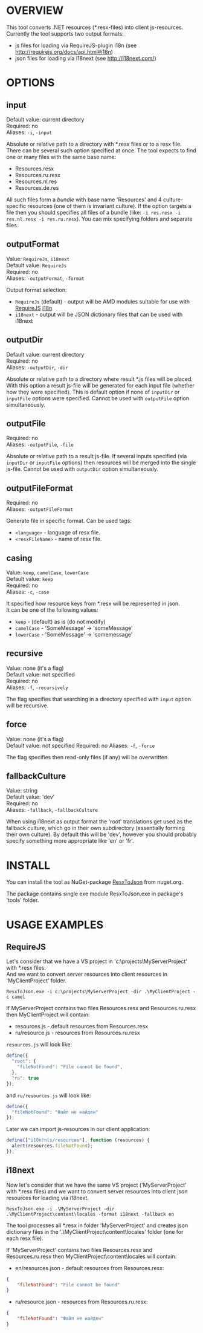 # OVERVIEW

This tool converts .NET resources (*.resx-files) into client js-resources.
Currently the tool supports two output formats:
* js files for loading via RequireJS-plugin i18n (see http://requirejs.org/docs/api.html#i18n)
* json files for loading via i18next (see http://i18next.com/)


# OPTIONS

## input
Default value: current directory  
Required: no  
Aliases: `-i`, `-input`  
  
Absolute or relative path to a directory with *.resx files or to a resx file.
There can be several such option specified at once.
The tool expects to find one or many files with the same base name:
* Resources.resx  
* Resources.ru.resx  
* Resources.nl.res
* Resources.de.res

All such files form a _bundle_ with base name 'Resources' and 4 culture-specific resources (one of them is invariant culture).
If the option targets a file then you should specifies all files of a bundle (like: `-i res.resx -i res.nl.resx -i res.ru.resx`). You can mix specifying folders and separate files.

## outputFormat
Value: `RequireJs`, `i18next`  
Default value: `RequireJs`  
Required: no  
Aliases: `-outputFormat`, `-format`  

Output format selection:
* `RequireJs` (default) - output will be AMD modules suitable for use with [RequireJS](http://requirejs.org/) [i18n](http://requirejs.org/docs/api.html#i18n)  
* `i18next` - output will be JSON dictionary files that can be used with i18next


## outputDir
Default value: current directory  
Required: no  
Aliases: `-outputDir`, `-dir`  
  
Absolute or relative path to a directory where result *.js files will be placed. 
With this option a result js-file will be generated for each input file (whether how they were specified).
This is default option if none of `inputDir` or `inputFile` options were specified.
Cannot be used with `outputFile` option simultaneously.


## outputFile
Required: no  
Aliases: `-outputFile`, `-file`

Absolute or relative path to a result js-file. If several inputs specified (via `inputDir` or `inputFile` options)
then resources will be merged into the single js-file. 
Cannot be used with `outputDir` option simultaneously.

## outputFileFormat
Required: no  
Aliases: `-outputFileFormat`

Generate file in specific format.
Can be used tags:
* `<language>` - language of resx file.
* `<resxFileName>` - name of resx file.

## casing
Value: `keep`, `camelCase`, `lowerCase`  
Default value: `keep`  
Required: no  
Aliases: `-c`, `-case`  
  
It specified how resource keys from *.resx will be represented in json.  
It can be one of the following values:  
* `keep` - (default) as is (do not modify)
* `camelCase` - 'SomeMessage' -> 'someMessage'
* `lowerCase` - 'SomeMessage' -> 'somemessage'


## recursive
Value: none (it's a flag)  
Default value: not specified  
Required: no  
Aliases: `-f`, `-recursively`  

The flag specifies that searching in a directory specified with `input` option will be recursive.


## force
Value: none (it's a flag)  
Default value: not specified
Required: no
Aliases: `-f`, `-force`

The flag specifies then read-only files (if any) will be overwritten.


## fallbackCulture
Value: string  
Default value: 'dev'  
Required: no  
Aliases: `-fallback`, `-fallbackCulture`  

When using i18next as output format the 'root' translations get used as the fallback culture, which go in their own subdirectory (essentially forming their own culture). By default this will be 'dev', however you should probably specify something more appropriate like 'en' or 'fr'.


# INSTALL

You can install the tool as NuGet-package [ResxToJson](https://www.nuget.org/packages/ResxToJson) from nuget.org.

The package contains single exe module ResxToJson.exe in package's 'tools' folder.


# USAGE EXAMPLES
## RequireJS
Let's consider that we have a VS project in 'c:\projects\MyServerProject' with *.resx files.  
And we want to convert server resources into client resources in 'MyClientProject' folder.

```
ResxToJson.exe -i c:\projects\MyServerProject -dir .\MyClientProject -c camel
```

If MyServerProject contains two files Resources.resx and Resources.ru.resx then MyClientProject will contain: 

* resources.js - default resources from Resources.resx
* ru/resource.js - resources from Resources.ru.resx

`resources.js` will look like:
```js
define({
  "root": {
    "fileNotFound": "File cannot be found",
  },
  "ru": true
});
```

and `ru/resources.js` will look like:
```js
define({
  "fileNotFound": "Файл не найден"
});
```

Later we can import js-resources in our client application:
```js
define(["i18n!nls/resources"], function (resources) {
  alert(resources.fileNotFound);
});
```

## i18next 
Now let's consider that we have the same VS project ('MyServerProject' with *.resx files) and we want to convert server resources into client json resources for loading via i18next.  

```
ResxToJson.exe -i .\MyServerProject -dir .\MyClientProject\content\locales -format i18next -fallback en
```

The tool processes all *.resx in folder 'MyServerProject' and creates json dictionary files in the '.\MyClientProject\content\locales' folder (one for each resx file).

If 'MyServerProject' contains two files Resources.resx and Resources.ru.resx then MyClientProject\content\locales will contain: 

* en/resources.json - default resources from Resources.resx:
```json
{
    "fileNotFound": "File cannot be found"
}
```
* ru/resource.json - resources from Resources.ru.resx:
```json
{
    "fileNotFound": "Файл не найден"
}
```
